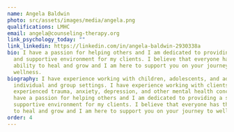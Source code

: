 ```yaml
---
name: Angela Baldwin
photo: src/assets/images/media/angela.png
qualifications: LMHC
email: angela@counseling-therapy.org
link_psychology_today: ""
link_linkedin: https://linkedin.com/in/angela-baldwin-2930338a
bio: I have a passion for helping others and I am dedicated to providing a safe
  and supportive environment for my clients. I believe that everyone has the
  ability to heal and grow and I am here to support you on your journey to
  wellness.
biography: I have experience working with children, adolescents, and adults in
  individual and group settings. I have experience working with clients who have
  experienced trauma, anxiety, depression, and other mental health concerns. I
  have a passion for helping others and I am dedicated to providing a safe and
  supportive environment for my clients. I believe that everyone has the ability
  to heal and grow and I am here to support you on your journey to wellness.
order: 4
---
```


